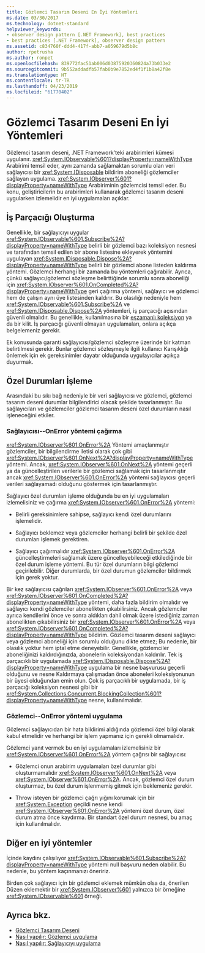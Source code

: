 ```yaml
---
title: Gözlemci Tasarım Deseni En İyi Yöntemleri
ms.date: 03/30/2017
ms.technology: dotnet-standard
helpviewer_keywords:
- observer design pattern [.NET Framework], best practices
- best practices [.NET Framework], observer design pattern
ms.assetid: c834760f-ddd4-417f-abb7-a059679d5b8c
author: rpetrusha
ms.author: ronpet
ms.openlocfilehash: 839772fac51ab006d03875920360824a73b033e2
ms.sourcegitcommit: 9b552addadfb57fab0b9e7852ed4f1f1b8a42f8e
ms.translationtype: HT
ms.contentlocale: tr-TR
ms.lasthandoff: 04/23/2019
ms.locfileid: "61770402"
---
```

# <a name="observer-design-pattern-best-practices"></a>Gözlemci Tasarım Deseni En İyi Yöntemleri
Gözlemci tasarım deseni, .NET Framework'teki arabirimleri kümesi uygulanır. <xref:System.IObservable%601?displayProperty=nameWithType> Arabirimi temsil eder, aynı zamanda sağlamaktan sorumlu olan veri sağlayıcısı bir <xref:System.IDisposable> bildirim aboneliği gözlemciler sağlayan uygulama. <xref:System.IObserver%601?displayProperty=nameWithType> Arabiriminin gözlemcisi temsil eder. Bu konu, geliştiricilerin bu arabirimleri kullanarak gözlemci tasarım deseni uygularken izlemelidir en iyi uygulamaları açıklar.  
  
## <a name="threading"></a>İş Parçacığı Oluşturma  
 Genellikle, bir sağlayıcıyı uygular <xref:System.IObservable%601.Subscribe%2A?displayProperty=nameWithType> belirli bir gözlemci bazı koleksiyon nesnesi ve tarafından temsil edilen bir abone listesine ekleyerek yöntemini uygulayan <xref:System.IDisposable.Dispose%2A?displayProperty=nameWithType> belirli bir gözlemci abone listeden kaldırma yöntemi. Gözlemci herhangi bir zamanda bu yöntemleri çağırabilir. Ayrıca, çünkü sağlayıcı/gözlemci sözleşme belirttiğinde sorumlu sonra aboneliği için <xref:System.IObserver%601.OnCompleted%2A?displayProperty=nameWithType> geri çağırma yöntemi, sağlayıcı ve gözlemci hem de çalışın aynı üye listesinden kaldırır. Bu olasılığı nedeniyle hem <xref:System.IObservable%601.Subscribe%2A> ve <xref:System.IDisposable.Dispose%2A> yöntemleri, iş parçacığı açısından güvenli olmalıdır. Bu genellikle, kullanılmasına bir [eşzamanlı koleksiyon](../../../docs/standard/parallel-programming/data-structures-for-parallel-programming.md) ya da bir kilit. İş parçacığı güvenli olmayan uygulamaları, onlara açıkça belgelemeniz gerekir.  
  
 Ek konusunda garanti sağlayıcısı/gözlemci sözleşme üzerinde bir katman belirtilmesi gerekir. Bunlar gözlemci sözleşmeyle ilgili kullanıcı Karışıklığı önlemek için ek gereksinimler dayatır olduğunda uygulayıcılar açıkça duyurmak.  
  
## <a name="handling-exceptions"></a>Özel Durumları İşleme  
 Arasındaki bu sıkı bağ nedeniyle bir veri sağlayıcısı ve gözlemci, gözlemci tasarım deseni durumlar bilgilendirici olacak şekilde tasarlanmıştır. Bu sağlayıcıları ve gözlemciler gözlemci tasarım deseni özel durumların nasıl işleneceğini etkiler.  
  
### <a name="the-provider----calling-the-onerror-method"></a>Sağlayıcısı--OnError yöntemi çağırma  
 <xref:System.IObserver%601.OnError%2A> Yöntemi amaçlanmıştır gözlemciler, bir bilgilendirme iletisi olarak çok gibi <xref:System.IObserver%601.OnNext%2A?displayProperty=nameWithType> yöntemi. Ancak, <xref:System.IObserver%601.OnNext%2A> yöntemi geçerli ya da güncelleştirilen verilerle bir gözlemci sağlamak için tasarlanmıştır ancak <xref:System.IObserver%601.OnError%2A> yöntemi sağlayıcısı geçerli verileri sağlayamadı olduğunu göstermek için tasarlanmıştır.  
  
 Sağlayıcı özel durumları işleme olduğunda bu en iyi uygulamaları izlemelisiniz ve çağırma <xref:System.IObserver%601.OnError%2A> yöntemi:  
  
- Belirli gereksinimlere sahipse, sağlayıcı kendi özel durumlarını işlemelidir.  
  
- Sağlayıcı beklemez veya gözlemciler herhangi belirli bir şekilde özel durumları işlemek gerektiren.  
  
- Sağlayıcı çağırmalıdır <xref:System.IObserver%601.OnError%2A> güncelleştirmeleri sağlamak üzere güncelleyebileceği etkilediğinde bir özel durum işleme yöntemi. Bu tür özel durumların bilgi gözlemci geçirilebilir. Diğer durumlarda, bir özel durumun gözlemciler bildirmek için gerek yoktur.  
  
 Bir kez sağlayıcısı çağrıları <xref:System.IObserver%601.OnError%2A> veya <xref:System.IObserver%601.OnCompleted%2A?displayProperty=nameWithType> yöntemi, daha fazla bildirim olmalıdır ve sağlayıcı kendi gözlemciler abonelikten çıkabilirsiniz. Ancak gözlemciler ayrıca kendilerini önce ve sonra aldıkları dahil olmak üzere istediğiniz zaman abonelikten çıkabilirsiniz bir <xref:System.IObserver%601.OnError%2A> veya <xref:System.IObserver%601.OnCompleted%2A?displayProperty=nameWithType> bildirim. Gözlemci tasarım deseni sağlayıcı veya gözlemci aboneliği için sorumlu olduğunu dikte etmez; Bu nedenle, bir olasılık yoktur hem iptal etme deneyebilir. Genellikle, gözlemciler aboneliğinizi kaldırdığınızda, abonelerin koleksiyondan kaldırılır. Tek iş parçacıklı bir uygulamada <xref:System.IDisposable.Dispose%2A?displayProperty=nameWithType> uygulama bir nesne başvurusu geçerli olduğunu ve nesne Kaldırmaya çalışmadan önce aboneleri koleksiyonunun bir üyesi olduğundan emin olun. Çok iş parçacıklı bir uygulamada, bir iş parçacığı koleksiyon nesnesi gibi bir <xref:System.Collections.Concurrent.BlockingCollection%601?displayProperty=nameWithType> nesne, kullanılmalıdır.  
  
### <a name="the-observer----implementing-the-onerror-method"></a>Gözlemci--OnError yöntemi uygulama  
 Gözlemci sağlayıcıdan bir hata bildirimi aldığında gözlemci özel bilgi olarak kabul etmelidir ve herhangi bir işlem yapmanız için gerekli olmamalıdır.  
  
 Gözlemci yanıt vermek bu en iyi uygulamaları izlemelisiniz bir <xref:System.IObserver%601.OnError%2A> yöntem çağrısı bir sağlayıcısı:  
  
- Gözlemci onun arabirim uygulamaları özel durumlar gibi oluşturmamalıdır <xref:System.IObserver%601.OnNext%2A> veya <xref:System.IObserver%601.OnError%2A>. Ancak, gözlemci özel durum oluşturmaz, bu özel durum işlenmemiş gitmek için beklemeniz gerekir.  
  
- Throw isteyen bir gözlemci çağrı yığını korumak için bir <xref:System.Exception> geçildi nesne kendi <xref:System.IObserver%601.OnError%2A> yöntemi özel durum, özel durum atma önce kaydırma. Bir standart özel durum nesnesi, bu amaç için kullanılmalıdır.  
  
## <a name="additional-best-practices"></a>Diğer en iyi yöntemler  
 İçinde kaydını çalışılıyor <xref:System.IObservable%601.Subscribe%2A?displayProperty=nameWithType> yöntemi null başvuru neden olabilir. Bu nedenle, bu yöntem kaçınmanızı öneririz.  
  
 Birden çok sağlayıcı için bir gözlemci eklemek mümkün olsa da, önerilen Düzen eklemektir bir <xref:System.IObserver%601> yalnızca bir örneğine <xref:System.IObservable%601> örneği.  
  
## <a name="see-also"></a>Ayrıca bkz.

- [Gözlemci Tasarım Deseni](../../../docs/standard/events/observer-design-pattern.md)
- [Nasıl yapılır: Gözlemci uygulama](../../../docs/standard/events/how-to-implement-an-observer.md)
- [Nasıl yapılır: Sağlayıcıyı uygulama](../../../docs/standard/events/how-to-implement-a-provider.md)
